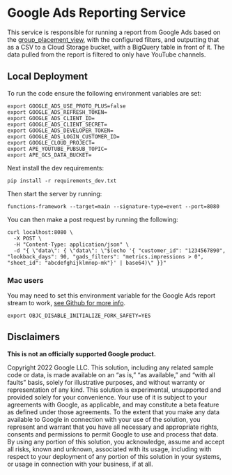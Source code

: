 # Google Ads Reporting Service

This service is responsible for running a report from Google Ads based on the
[group_placement_view](
https://developers.google.com/google-ads/api/fields/v11/group_placement_view),
with the configured filters, and outputting that as a CSV to a Cloud Storage
bucket, with a BigQuery table in front of it. The data pulled from the report is
filtered to only have YouTube channels.

## Local Deployment
To run the code ensure the following environment variables are set:

```
export GOOGLE_ADS_USE_PROTO_PLUS=false
export GOOGLE_ADS_REFRESH_TOKEN=
export GOOGLE_ADS_CLIENT_ID=
export GOOGLE_ADS_CLIENT_SECRET=
export GOOGLE_ADS_DEVELOPER_TOKEN=
export GOOGLE_ADS_LOGIN_CUSTOMER_ID=
export GOOGLE_CLOUD_PROJECT=
export APE_YOUTUBE_PUBSUB_TOPIC=
export APE_GCS_DATA_BUCKET=
```

Next install the dev requirements:

```
pip install -r requirements_dev.txt
```

Then start the server by running:

```
functions-framework --target=main --signature-type=event --port=8080
```

You can then make a post request by running the following:

```
curl localhost:8080 \
  -X POST \
  -H "Content-Type: application/json" \
  -d "{ \"data\": { \"data\": \"$(echo '{ "customer_id": "1234567890", "lookback_days": 90, "gads_filters": "metrics.impressions > 0", "sheet_id": "abcdefghijklmnop-mk"}' | base64)\" }}"
```

### Mac users

You may need to set this environment variable for the Google Ads report stream
to work, [see Github for more info](https://github.com/rails/rails/issues/38560).

```
export OBJC_DISABLE_INITIALIZE_FORK_SAFETY=YES
```

## Disclaimers
__This is not an officially supported Google product.__

Copyright 2022 Google LLC. This solution, including any related sample code or
data, is made available on an “as is,” “as available,” and “with all faults”
basis, solely for illustrative purposes, and without warranty or representation
of any kind. This solution is experimental, unsupported and provided solely for
your convenience. Your use of it is subject to your agreements with Google, as
applicable, and may constitute a beta feature as defined under those agreements.
To the extent that you make any data available to Google in connection with your
use of the solution, you represent and warrant that you have all necessary and
appropriate rights, consents and permissions to permit Google to use and process
that data. By using any portion of this solution, you acknowledge, assume and
accept all risks, known and unknown, associated with its usage, including with
respect to your deployment of any portion of this solution in your systems, or
usage in connection with your business, if at all.
